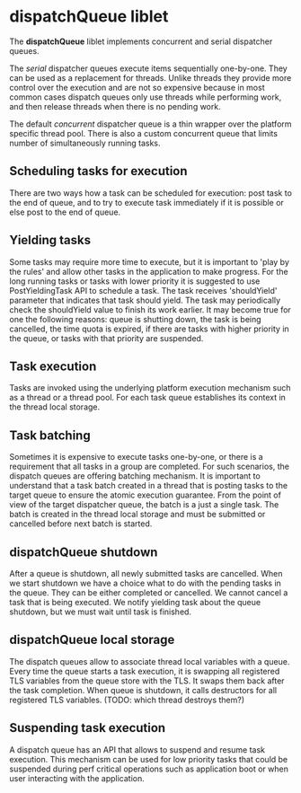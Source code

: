 # dispatchQueue liblet

The **dispatchQueue** liblet implements concurrent and serial dispatcher queues.

The *serial* dispatcher queues execute items sequentially one-by-one. They can
be used as a replacement for threads. Unlike threads they provide more control
over the execution and are not so expensive because in most common cases
dispatch queues only use threads while performing work, and then release threads
when there is no pending work.

The default *concurrent* dispatcher queue is a thin wrapper over the platform
specific thread pool. There is also a custom concurrent queue that limits number
of simultaneously running tasks.

## Scheduling tasks for execution

There are two ways how a task can be scheduled for execution: post task to the
end of queue, and to try to execute task immediately if it is possible or else
post to the end of queue.

## Yielding tasks

Some tasks may require more time to execute, but it is important to 'play by the
rules' and allow other tasks in the application to make progress. For the long
running tasks or tasks with lower priority it is suggested to use
PostYieldingTask API to schedule a task. The task receives 'shouldYield'
parameter that indicates that task should yield. The task may periodically check
the shouldYield value to finish its work earlier. It may become true for one the
following reasons: queue is shutting down, the task is being cancelled, the time
quota is expired, if there are tasks with higher priority in the queue, or tasks
with that priority are suspended.

## Task execution

Tasks are invoked using the underlying platform execution mechanism such as a
thread or a thread pool. For each task queue establishes its context in the
thread local storage.

## Task batching

Sometimes it is expensive to execute tasks one-by-one, or there is a requirement
that all tasks in a group are completed. For such scenarios, the dispatch queues
are offering batching mechanism. It is important to understand that a task batch
created in a thread that is posting tasks to the target queue to ensure the
atomic execution guarantee. From the point of view of the target dispatcher
queue, the batch is a just a single task. The batch is created in the thread
local storage and must be submitted or cancelled before next batch is started.

## dispatchQueue shutdown

After a queue is shutdown, all newly submitted tasks are cancelled. When we
start shutdown we have a choice what to do with the pending tasks in the queue.
They can be either completed or cancelled. We cannot cancel a task that is being
executed. We notify yielding task about the queue shutdown, but we must wait
until task is finished.

## dispatchQueue local storage

The dispatch queues allow to associate thread local variables with a queue.
Every time the queue starts a task execution, it is swapping all registered TLS
variables from the queue store with the TLS. It swaps them back after the task
completion. When queue is shutdown, it calls destructors for all registered TLS
variables. (TODO: which thread destroys them?)

## Suspending task execution

A dispatch queue has an API that allows to suspend and resume task execution.
This mechanism can be used for low priority tasks that could be suspended during
perf critical operations such as application boot or when user interacting with
the application.
